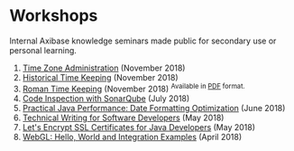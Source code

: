 # Workshops

Internal Axibase knowledge seminars made public for secondary use or personal learning.

<!-- markdownlint-disable MD101 -->

1. [Time Zone Administration](./timezones.md) (November 2018)
1. [Historical Time Keeping](./time-keeping.md) (November 2018)
1. [Roman Time Keeping](https://axibase.com/files/roman-time-keeping/assets/player/KeynoteDHTMLPlayer.html#0) (November 2018) <sup>Available in [PDF](https://axibase.com/files/roman-time-keeping/roman_time_keeping.pdf) format.</sup>
1. [Code Inspection with SonarQube](./sonar.md) (July 2018)
1. [Practical Java Performance: Date Formatting Optimization](./performance.md) (June 2018)
1. [Technical Writing for Software Developers](./technical-writing.md) (May 2018)
1. [Let's Encrypt SSL Certificates for Java Developers](./lets-encrypt.md) (May 2018)
1. [WebGL: Hello, World and Integration Examples](./webgl.md) (April 2018)

<!-- markdownlint-enable MD101 -->